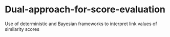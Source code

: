 # Dual-approach-for-score-evaluation
Use of deterministic and Bayesian frameworks to interpret link values of similarity scores
